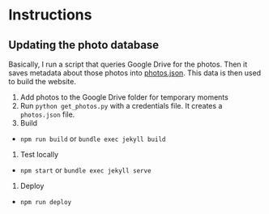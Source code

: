 # Instructions

## Updating the photo database
Basically, I run a script that queries Google Drive for the photos. Then it saves metadata about those photos into 
[photos.json](_data/photos.json). This data is then used to build the website.

1. Add photos to the Google Drive folder for temporary moments
1. Run `python get_photos.py` with a credentials file. It creates a `photos.json` file.
1. Build
  - `npm run build` or `bundle exec jekyll build`
1. Test locally
  - `npm start` or `bundle exec jekyll serve`
1. Deploy
  - `npm run deploy`
